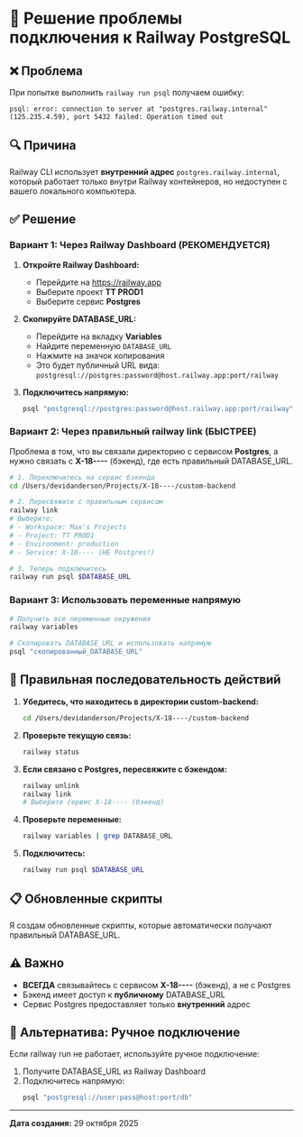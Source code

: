 # 🔧 Решение проблемы подключения к Railway PostgreSQL

## ❌ Проблема

При попытке выполнить `railway run psql` получаем ошибку:
```
psql: error: connection to server at "postgres.railway.internal" (125.235.4.59), port 5432 failed: Operation timed out
```

## 🔍 Причина

Railway CLI использует **внутренний адрес** `postgres.railway.internal`, который работает только внутри Railway контейнеров, но недоступен с вашего локального компьютера.

## ✅ Решение

### Вариант 1: Через Railway Dashboard (РЕКОМЕНДУЕТСЯ)

1. **Откройте Railway Dashboard:**
   - Перейдите на https://railway.app
   - Выберите проект **TT PROD1**
   - Выберите сервис **Postgres**

2. **Скопируйте DATABASE_URL:**
   - Перейдите на вкладку **Variables**
   - Найдите переменную `DATABASE_URL`
   - Нажмите на значок копирования
   - Это будет публичный URL вида: `postgresql://postgres:password@host.railway.app:port/railway`

3. **Подключитесь напрямую:**
   ```bash
   psql "postgresql://postgres:password@host.railway.app:port/railway"
   ```

### Вариант 2: Через правильный railway link (БЫСТРЕЕ)

Проблема в том, что вы связали директорию с сервисом **Postgres**, а нужно связать с **X-18----** (бэкенд), где есть правильный DATABASE_URL.

```bash
# 1. Переключитесь на сервис бэкенда
cd /Users/devidanderson/Projects/X-18----/custom-backend

# 2. Пересвяжите с правильным сервисом
railway link
# Выберите:
# - Workspace: Max's Projects
# - Project: TT PROD1
# - Environment: production
# - Service: X-18---- (НЕ Postgres!)

# 3. Теперь подключитесь
railway run psql $DATABASE_URL
```

### Вариант 3: Использовать переменные напрямую

```bash
# Получить все переменные окружения
railway variables

# Скопировать DATABASE_URL и использовать напрямую
psql "скопированный_DATABASE_URL"
```

## 🎯 Правильная последовательность действий

1. **Убедитесь, что находитесь в директории custom-backend:**
   ```bash
   cd /Users/devidanderson/Projects/X-18----/custom-backend
   ```

2. **Проверьте текущую связь:**
   ```bash
   railway status
   ```

3. **Если связано с Postgres, пересвяжите с бэкендом:**
   ```bash
   railway unlink
   railway link
   # Выберите сервис X-18---- (бэкенд)
   ```

4. **Проверьте переменные:**
   ```bash
   railway variables | grep DATABASE_URL
   ```

5. **Подключитесь:**
   ```bash
   railway run psql $DATABASE_URL
   ```

## 📋 Обновленные скрипты

Я создам обновленные скрипты, которые автоматически получают правильный DATABASE_URL.

## ⚠️ Важно

- **ВСЕГДА** связывайтесь с сервисом **X-18----** (бэкенд), а не с Postgres
- Бэкенд имеет доступ к **публичному** DATABASE_URL
- Сервис Postgres предоставляет только **внутренний** адрес

## 🔐 Альтернатива: Ручное подключение

Если railway run не работает, используйте ручное подключение:

1. Получите DATABASE_URL из Railway Dashboard
2. Подключитесь напрямую:
   ```bash
   psql "postgresql://user:pass@host:port/db"
   ```

---

**Дата создания:** 29 октября 2025  
